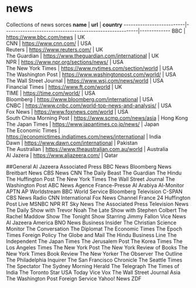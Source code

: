 # news
Collections of news sorces
 **name**                 | **url**                                                 | **country** 
--------------------------|---------------------------------------------------------|-------------
 BBC                      | https://www.bbc.com/news                                | UK          
 CNN                      | https://www.cnn.com/                                    | USA         
 Reuters                  | https://www.reuters.com/                                | UK          
 The Guardian             | https://www.theguardian.com/international               | UK          
 NPR                      | https://www.npr.org/sections/news/                      | USA         
 The New York Times       | https://www.nytimes.com/section/world                   | USA         
 The Washington Post      | https://www.washingtonpost.com/world/                   | USA         
 The Wall Street Journal  | https://www.wsj.com/news/world                          | USA         
 Financial Times          | https://www.ft.com/world                                | UK          
 TIME                     | https://time.com/world/                                 | USA         
 Bloomberg                | https://www.bloomberg.com/international                 | USA         
 CNBC                     | https://www.cnbc.com/world-top-news-and-analysis/       | USA         
 Fox News                 | https://www.foxnews.com/world                           | USA         
 South China Morning Post | https://www.scmp.com/news/asia                          | Hong Kong   
 The Japan Times          | https://www.japantimes.co.jp/news/                      | Japan       
 The Economic Times       | https://economictimes.indiatimes.com/news/international | India       
 Dawn                     | https://www.dawn.com/international                      | Pakistan    
 The Australian           | https://www.theaustralian.com.au/world                  | Australia   
 Al Jazera                | https://www.aljazeera.com/                              | Qatar 



##General
Al Jazeera
Associated Press
BBC News
Bloomberg News
Breitbart News
CBS News
CNN
The Daily Beast
The Guardian
The Hindu
The Huffington Post
The New York Times
The Wall Street Journal
The Washington Post
ABC News
Agence France-Presse
Al Arabiya
Al-Monitor
APTN
AP Worldstream
BBC World Service
Bloomberg Television
C-SPAN
CBS News Radio
CNN International
Fox News Channel
France 24
Huffington Post Live
MSNBC
NPR
RT
Sky News
The Associated Press Television News
The Daily Show with Trevor Noah
The Late Show with Stephen Colbert
The Rachel Maddow Show
The Tonight Show Starring Jimmy Fallon
Vice News
Al Jazeera America
BNO News
Business Insider
The Christian Science Monitor
The Conversation
The Diplomat
The Economic Times
The Epoch Times
Foreign Policy
The Globe and Mail
The Hindu Business Line
The Independent
The Japan Times
The Jerusalem Post
The Korea Times
The Los Angeles Times
The New York Post
The New York Review of Books
The New York Times Book Review
The New Yorker
The Observer
The Outline
The Philadelphia Inquirer
The San Francisco Chronicle
The Seattle Times
The Spectator
The Sydney Morning Herald
The Telegraph
The Times of India
The Toronto Star
USA Today
Vice
Vox
The Wall Street Journal Asia
The Washington Post Foreign Service
Yahoo! News
ZDF
